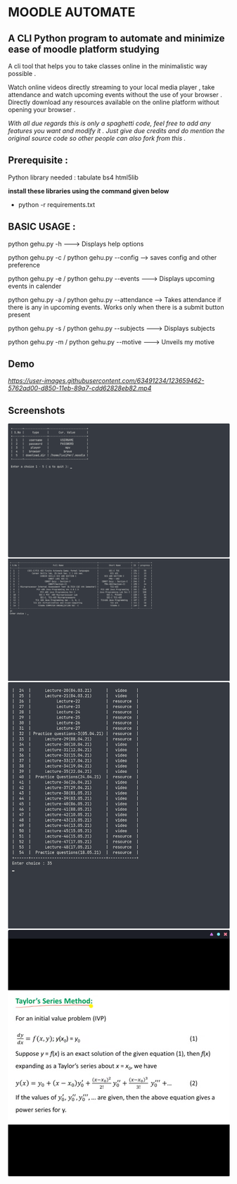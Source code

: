 # MOODLE AUTOMATE

## A CLI Python program to automate and minimize ease of moodle platform studying 

A cli tool that helps you to take classes online in the minimalistic way possible . 

Watch online videos directly streaming to your local media player , take attendance and watch upcoming events without the use of your browser .
Directly download any resources available on the online platform without opening your browser .

*With all due regards this is only a spaghetti code, feel free to add any features you want and modify it . Just give due credits and do mention the original source code so other people can also fork from this .*

## Prerequisite :

Python library needed :
tabulate 
bs4
html5lib

**install these libraries using the command given below**
- python -r requirements.txt

## BASIC USAGE :

python gehu.py -h ---> Displays help options

python gehu.py -c / python gehu.py --config  --> saves config and other preference

python gehu.py -e / python gehu.py --events ---> Displays upcoming events in calender 

python gehu.py -a / python gehu.py --attendance --> Takes attendance if there is any in upcoming events. Works only when there is a submit button present

python gehu.py -s / python gehu.py --subjects ---> Displays subjects 

python gehu.py -m / python gehu.py --motive ---> Unveils my motive 

## Demo
*https://user-images.githubusercontent.com/63491234/123659462-5762ad00-d850-11eb-89a7-cdd62828eb82.mp4*

## Screenshots
![Config](/Screenshots/config.png)
![Subjects](/Screenshots/subjects.png)
![Topics](/Screenshots/topics.png)
![Mpv-spawned](/Screenshots/mpv.png)
